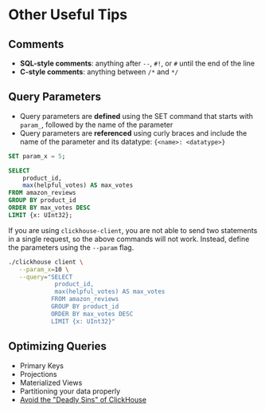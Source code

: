 # Other Useful Tips

## Comments
- **SQL-style comments**: anything after `--`, `#!`, or `#` until the end of the line
- **C-style comments**: anything between `/*` and `*/`

## Query Parameters
- Query parameters are **defined** using the SET command that starts with `param_`, 
  followed by the name of the parameter
- Query parameters are **referenced** using curly braces and include the name of the parameter 
  and its datatype: `{<name>: <datatype>}`

```sql
SET param_x = 5;

SELECT
    product_id,
    max(helpful_votes) AS max_votes
FROM amazon_reviews
GROUP BY product_id
ORDER BY max_votes DESC
LIMIT {x: UInt32};
```

If you are using `clickhouse-client`, you are not able to send two statements in a single request, so the above 
commands will not work. Instead, define the parameters using the `--param` flag.
```bash
./clickhouse client \
   --param_x=10 \
   --query="SELECT
             product_id,
             max(helpful_votes) AS max_votes
            FROM amazon_reviews
            GROUP BY product_id
            ORDER BY max_votes DESC
            LIMIT {x: UInt32}"
```

## Optimizing Queries
- Primary Keys
- Projections
- Materialized Views
- Partitioning your data properly
- [Avoid the "Deadly Sins" of ClickHouse](https://clickhouse.com/blog/common-getting-started-issues-with-clickhouse)